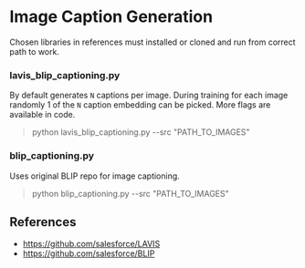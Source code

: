 # Image Caption Generation

Chosen libraries in references must installed or cloned and run from correct path to work.

### lavis_blip_captioning.py

By default generates `N` captions per image. During training for each image randomly 1 of the `N` caption embedding can be picked. More flags are available in code. 

> python lavis_blip_captioning.py --src "PATH_TO_IMAGES"


### blip_captioning.py

Uses original BLIP repo for image captioning.

> python blip_captioning.py --src "PATH_TO_IMAGES"


## References

- https://github.com/salesforce/LAVIS
- https://github.com/salesforce/BLIP
